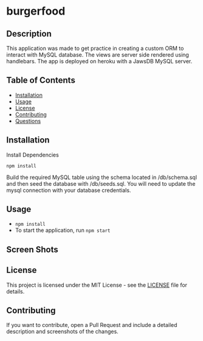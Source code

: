 # burgerfood

## Description

This application was made to get practice in creating a custom ORM to interact with MySQL database. The views are server side rendered using handlebars. The app is deployed on heroku with a JawsDB MySQL server.

## Table of Contents

- [Installation](#installation)
- [Usage](#usage)
- [License](#license)
- [Contributing](#contributing)
- [Questions](#questions)

## Installation

Install Dependencies

`npm install`

Build the required MySQL table using the schema located in /db/schema.sql and then seed the database with /db/seeds.sql. You will need to update the mysql connection with your database credentials.

## Usage

- `npm install`
- To start the application, run `npm start`

## Screen Shots

## License

This project is licensed under the MIT License - see the [LICENSE](LICENSE) file for details.

## Contributing

If you want to contribute, open a Pull Request and include a detailed description and screenshots of the changes.
